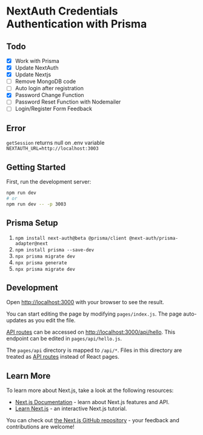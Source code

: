 # NextAuth Credentials Authentication with Prisma
## Todo
- [x] Work with Prisma
- [x] Update NextAuth
- [x] Update Nextjs
- [ ] Remove MongoDB code
- [ ] Auto login after registration
- [x] Password Change Function
- [ ] Password Reset Function with Nodemailer
- [ ] Login/Register Form Feedback

## Error
`getSession` returns null on .env variable `NEXTAUTH_URL=http://localhost:3003`

## Getting Started

First, run the development server:

```bash
npm run dev
# or
npm run dev -- -p 3003
```

## Prisma Setup
1. `npm install next-auth@beta @prisma/client @next-auth/prisma-adapter@next`
2. `npm install prisma --save-dev`
3. `npx prisma migrate dev`
4. `npx prisma generate`
5. `npx prisma migrate dev`

## Development
Open [http://localhost:3000](http://localhost:3000) with your browser to see the result.

You can start editing the page by modifying `pages/index.js`. The page auto-updates as you edit the file.

[API routes](https://nextjs.org/docs/api-routes/introduction) can be accessed on [http://localhost:3000/api/hello](http://localhost:3000/api/hello). This endpoint can be edited in `pages/api/hello.js`.

The `pages/api` directory is mapped to `/api/*`. Files in this directory are treated as [API routes](https://nextjs.org/docs/api-routes/introduction) instead of React pages.

## Learn More

To learn more about Next.js, take a look at the following resources:

- [Next.js Documentation](https://nextjs.org/docs) - learn about Next.js features and API.
- [Learn Next.js](https://nextjs.org/learn) - an interactive Next.js tutorial.

You can check out [the Next.js GitHub repository](https://github.com/vercel/next.js/) - your feedback and contributions are welcome!
